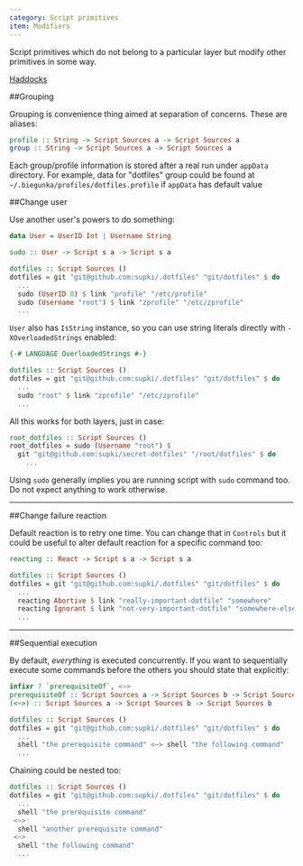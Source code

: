 ```yaml
---
category: Script primitives
item: Modifiers
---
```


Script primitives which do not belong to a particular layer but modify
other primitives in some way.

[Haddocks][0]

##Grouping

Grouping is convenience thing aimed at separation of concerns. These are aliases:

```haskell
profile :: String -> Script Sources a -> Script Sources a
group :: String -> Script Sources a -> Script Sources a
```

Each group/profile information is stored after a real run under `appData` directory.
For example, data for "dotfiles" group could be found at `~/.biegunka/profiles/dotfiles.profile` if
`appData` has default value

##Change user

Use another user's powers to do something:

```haskell
data User = UserID Int | Username String

sudo :: User -> Script s a -> Script s a
```

```haskell
dotfiles :: Script Sources ()
dotfiles = git "git@github.com:supki/.dotfiles" "git/dotfiles" $ do
  ...
  sudo (UserID 0) $ link "profile" "/etc/profile"
  sudo (Username "root") $ link "zprofile" "/etc/zprofile"
  ...
```

`User` also has `IsString` instance, so you can use string literals
directly with `-XOverloadedStrings` enabled:

```haskell
{-# LANGUAGE OverloadedStrings #-}

dotfiles :: Script Sources ()
dotfiles = git "git@github.com:supki/.dotfiles" "git/dotfiles" $ do
  ...
  sudo "root" $ link "zprofile" "/etc/zprofile"
  ...
```

All this works for both layers, just in case:

```haskell
root_dotfiles :: Script Sources ()
root_dotfiles = sudo (Username "root") $
  git "git@github.com:supki/secret-dotfiles" "/root/dotfiles" $ do
    ...
```

Using `sudo` generally implies you are running script with `sudo` command too.
Do not expect anything to work otherwise.

---

##Change failure reaction

Default reaction is to retry one time. You can change that in `Controls`
but it could be useful to alter default reaction for a specific command too:

```haskell
reacting :: React -> Script s a -> Script s a
```

```haskell
dotfiles :: Script Sources ()
dotfiles = git "git@github.com:supki/.dotfiles" "git/dotfiles" $ do
  ...
  reacting Abortive $ link "really-important-dotfile" "somewhere"
  reacting Ignorant $ link "not-very-important-dotfile" "somewhere-else"
  ...
```

---

##Sequential execution

By default, *everything* is executed concurrently. If you want to sequentially execute
some commands before the others you should state that explicitly:

```haskell
infixr 7 `prerequisiteOf`, <~>
prerequisiteOf :: Script Sources a -> Script Sources b -> Script Sources b
(<~>) :: Script Sources a -> Script Sources b -> Script Sources b
```

```haskell
dotfiles :: Script Sources ()
dotfiles = git "git@github.com:supki/.dotfiles" "git/dotfiles" $ do
  ...
  shell "the prerequisite command" <~> shell "the following command"
  ...
```

Chaining could be nested too:

```haskell
dotfiles :: Script Sources ()
dotfiles = git "git@github.com:supki/.dotfiles" "git/dotfiles" $ do
  ...
  shell "the prerequisite command"
 <~>
  shell "another prerequisite command"
 <~>
  shell "the following command"
  ...
```

  [0]: http://biegunka.github.io/biegunka/Control-Biegunka-Primitive.html#g:3
